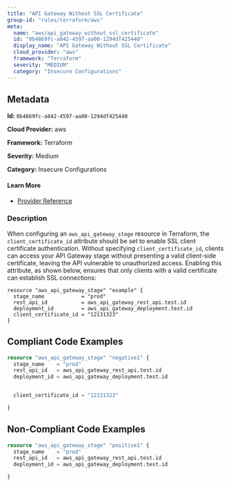 ```yaml
---
title: "API Gateway Without SSL Certificate"
group-id: "rules/terraform/aws"
meta:
  name: "aws/api_gateway_without_ssl_certificate"
  id: "0b4869fc-a842-4597-aa00-1294df425440"
  display_name: "API Gateway Without SSL Certificate"
  cloud_provider: "aws"
  framework: "Terraform"
  severity: "MEDIUM"
  category: "Insecure Configurations"
---
```

## Metadata

**Id:** `0b4869fc-a842-4597-aa00-1294df425440`

**Cloud Provider:** aws

**Framework:** Terraform

**Severity:** Medium

**Category:** Insecure Configurations

#### Learn More

 - [Provider Reference](https://registry.terraform.io/providers/hashicorp/aws/latest/docs/resources/api_gateway_stage#client_certificate_id)

### Description

 When configuring an `aws_api_gateway_stage` resource in Terraform, the `client_certificate_id` attribute should be set to enable SSL client certificate authentication. Without specifying `client_certificate_id`, clients can access your API Gateway stage without presenting a valid client-side certificate, leaving the API vulnerable to unauthorized access. Enabling this attribute, as shown below, ensures that only clients with a valid certificate can establish SSL connections:

```
resource "aws_api_gateway_stage" "example" {
  stage_name            = "prod"
  rest_api_id           = aws_api_gateway_rest_api.test.id
  deployment_id         = aws_api_gateway_deployment.test.id
  client_certificate_id = "12131323"
}
```


## Compliant Code Examples
```terraform
resource "aws_api_gateway_stage" "negative1" {
  stage_name    = "prod"
  rest_api_id   = aws_api_gateway_rest_api.test.id
  deployment_id = aws_api_gateway_deployment.test.id


  client_certificate_id = "12131323"

}

```
## Non-Compliant Code Examples
```terraform
resource "aws_api_gateway_stage" "positive1" {
  stage_name    = "prod"
  rest_api_id   = aws_api_gateway_rest_api.test.id
  deployment_id = aws_api_gateway_deployment.test.id

}

```